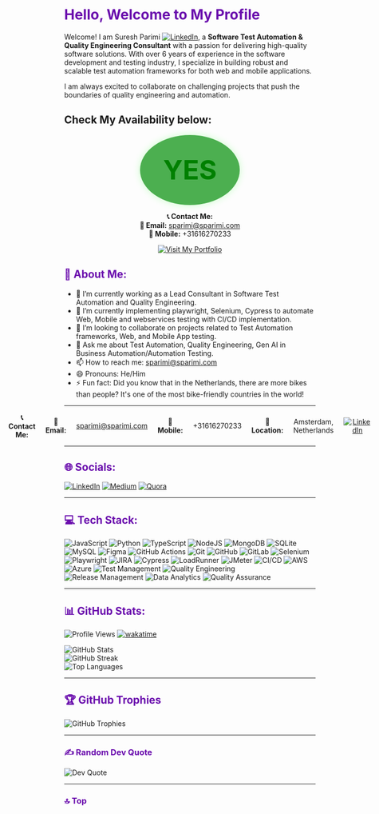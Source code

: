 # <span style="color: #6a0dad;"><strong>**Hello, Welcome to My Profile**</strong></span>  
Welcome! I am Suresh Parimi [![LinkedIn](https://img.shields.io/badge/LinkedIn-%230077B5.svg?logo=LinkedIn&logoColor=white)](https://linkedin.com/in/sparimi), a **Software Test Automation & Quality Engineering Consultant** with a passion for delivering high-quality software solutions. With over 6 years of experience in the software development and testing industry, I specialize in building robust and scalable test automation frameworks for both web and mobile applications.

I am always excited to collaborate on challenging projects that push the boundaries of quality engineering and automation.

## Check My Availability below:

<p align="center">
  <a href="mailto:sparimi@sparimi.com">
    <span style="padding: 30px 60px; background-color: #4CAF50; color: green; font-weight: bold; border-radius: 50%; width: 80px; height: 80px; font-size: 36px; display: inline-flex; justify-content: center; align-items: center; text-align: center; cursor: pointer; box-shadow: 0 0 15px rgba(0, 255, 0, 0.2); transition: background-color 0.3s;">
      <span style="font-size: 1.5em;">YES</span>
    </span>
  </a>
</p>

<p align="center">
  <strong>📞 Contact Me:</strong>
  <br>
  <strong>📧 Email:</strong> <a href="mailto:sparimi@sparimi.com">sparimi@sparimi.com</a>
  <br>
  <strong>📱 Mobile:</strong> +31616270233
</p>

<p align="center">
  <a href="https://sureshparimi.netlify.app">
    <img src="https://img.shields.io/badge/Visit%20My%20Portfolio-%230A3C52.svg?logo=netlify&logoColor=white&style=for-the-badge" alt="Visit My Portfolio">
  </a>
</p>


## <span style="color: #6a0dad;"><strong>💫 About Me:</strong></span>
- 🔭 I’m currently working as a Lead Consultant in Software Test Automation and Quality Engineering.  
- 🌱 I’m currently implementing playwright, Selenium, Cypress to automate Web, Mobile and webservices testing with CI/CD implementation. 
- 👯 I’m looking to collaborate on projects related to Test Automation frameworks, Web, and Mobile App testing.  
- 💬 Ask me about Test Automation, Quality Engineering, Gen AI in Business Automation/Automation Testing.  
- 📫 How to reach me: sparimi@sparimi.com  
- 😄 Pronouns: He/Him  
- ⚡ Fun fact: Did you know that in the Netherlands, there are more bikes than people? It's one of the most bike-friendly countries in the world!

---

<p align="center" style="display: flex; justify-content: center; align-items: center; gap: 20px;">
  <strong>📞 Contact Me:</strong>
  <strong>📧 Email:</strong> <a href="mailto:sparimi@sparimi.com">sparimi@sparimi.com</a>
  <strong>📱 Mobile:</strong> +31616270233
  <strong>📍 Location:</strong> Amsterdam, Netherlands
  <a href="https://linkedin.com/in/sparimi">
    <img src="https://img.shields.io/badge/LinkedIn-%230077B5.svg?logo=LinkedIn&logoColor=white" alt="LinkedIn"/>
  </a>
</p>

---

## <span style="color: #6a0dad;"><strong>🌐 Socials:</strong></span>
[![LinkedIn](https://img.shields.io/badge/LinkedIn-%230077B5.svg?logo=LinkedIn&logoColor=white)](https://linkedin.com/in/sparimi) [![Medium](https://img.shields.io/badge/Medium-%23000000.svg?logo=Medium&logoColor=white)](https://medium.com/@2ndelement) [![Quora](https://img.shields.io/badge/Quora-%23B92B27.svg?logo=Quora&logoColor=white)](https://www.quora.com/profile/Suresh-Parimi-%E0%B0%B8%E0%B1%81%E0%B0%B0%E0%B1%87%E0%B0%B7%E0%B1%8D-%E0%B0%AA%E0%B0%B0%E0%B0%BF%E0%B0%AE%E0%B0%BF-I-am-HINDU)

---

## <span style="color: #6a0dad;"><strong>💻 Tech Stack:</strong></span>
<div>
  <img src="https://img.shields.io/badge/javascript-%23323330.svg?style=for-the-badge&logo=javascript&logoColor=%23F7DF1E" alt="JavaScript"/>
  <img src="https://img.shields.io/badge/python-3670A0?style=for-the-badge&logo=python&logoColor=ffdd54" alt="Python"/>
  <img src="https://img.shields.io/badge/typescript-%23007ACC.svg?style=for-the-badge&logo=typescript&logoColor=white" alt="TypeScript"/>
  <img src="https://img.shields.io/badge/node.js-6DA55F?style=for-the-badge&logo=node.js&logoColor=white" alt="NodeJS"/>
  <img src="https://img.shields.io/badge/MongoDB-%234ea94b.svg?style=for-the-badge&logo=mongodb&logoColor=white" alt="MongoDB"/>
  <img src="https://img.shields.io/badge/sqlite-%2307405e.svg?style=for-the-badge&logo=sqlite&logoColor=white" alt="SQLite"/>
  <img src="https://img.shields.io/badge/mysql-4479A1.svg?style=for-the-badge&logo=mysql&logoColor=white" alt="MySQL"/>
  <img src="https://img.shields.io/badge/figma-%23F24E1E.svg?style=for-the-badge&logo=figma&logoColor=white" alt="Figma"/>
  <img src="https://img.shields.io/badge/github%20actions-%232671E5.svg?style=for-the-badge&logo=githubactions&logoColor=white" alt="GitHub Actions"/>
  <img src="https://img.shields.io/badge/git-%23F05033.svg?style=for-the-badge&logo=git&logoColor=white" alt="Git"/>
  <img src="https://img.shields.io/badge/github-%23121011.svg?style=for-the-badge&logo=github&logoColor=white" alt="GitHub"/>
  <img src="https://img.shields.io/badge/gitlab-%23181717.svg?style=for-the-badge&logo=gitlab&logoColor=white" alt="GitLab"/>
  <img src="https://img.shields.io/badge/Selenium-%234A9C5A.svg?style=for-the-badge&logo=selenium&logoColor=white" alt="Selenium"/>
  <img src="https://img.shields.io/badge/Playwright-%2333498A.svg?style=for-the-badge&logo=playwright&logoColor=white" alt="Playwright"/>
  <img src="https://img.shields.io/badge/JIRA-%230A0B0D.svg?style=for-the-badge&logo=jira&logoColor=white" alt="JIRA"/>
  <img src="https://img.shields.io/badge/Cypress-%2300B0D8.svg?style=for-the-badge&logo=cypress&logoColor=white" alt="Cypress"/>
  <img src="https://img.shields.io/badge/LoadRunner-%23D2D2D2.svg?style=for-the-badge&logo=hp&logoColor=white" alt="LoadRunner"/>
  <img src="https://img.shields.io/badge/JMeter-%23000000.svg?style=for-the-badge&logo=apache&logoColor=white" alt="JMeter"/>
  <img src="https://img.shields.io/badge/CI%2FCD-%232673E8.svg?style=for-the-badge&logo=gitlab&logoColor=white" alt="CI/CD"/>
  <img src="https://img.shields.io/badge/AWS-%23232F3E.svg?style=for-the-badge&logo=amazonaws&logoColor=white" alt="AWS"/>
  <img src="https://img.shields.io/badge/Azure-%230F7ACF.svg?style=for-the-badge&logo=microsoft-azure&logoColor=white" alt="Azure"/>
  <img src="https://img.shields.io/badge/Test%20Management-%23F6A3B0.svg?style=for-the-badge" alt="Test Management"/>
  <img src="https://img.shields.io/badge/Quality%20Engineering-%239A2C2C.svg?style=for-the-badge" alt="Quality Engineering"/>
  <img src="https://img.shields.io/badge/Release%20Management-%230A8C6C.svg?style=for-the-badge" alt="Release Management"/>
  <img src="https://img.shields.io/badge/Data%20Analytics-%236446F7.svg?style=for-the-badge" alt="Data Analytics"/>
  <img src="https://img.shields.io/badge/Quality%20Assurance-%23F1C40F.svg?style=for-the-badge&logo=check-circle&logoColor=white" alt="Quality Assurance"/>
</div>

---

## <span style="color: #6a0dad;"><strong>📊 GitHub Stats:</strong></span>
![Profile Views](https://komarev.com/ghpvc/?username=sureshparimi&color=dc143c)
[![wakatime](https://wakatime.com/badge/user/072e7dc4-793a-4d70-86fe-15b01af3a38b.svg)](https://wakatime.com/@072e7dc4-793a-4d70-86fe-15b01af3a38b)

![GitHub Stats](https://github-readme-stats.vercel.app/api?username=sureshparimi&theme=dark&hide_border=false&include_all_commits=true&count_private=true)<br/>
![GitHub Streak](https://github-readme-streak-stats.herokuapp.com/?user=sureshparimi&theme=dark&hide_border=false)<br/>
![Top Languages](https://github-readme-stats.vercel.app/api/top-langs/?username=sureshparimi&theme=dark&hide_border=false&include_all_commits=true&count_private=true&layout=compact)

---

## <span style="color: #6a0dad;"><strong>🏆 GitHub Trophies</strong></span>
![GitHub Trophies](https://github-profile-trophy.vercel.app/?username=sureshparimi&theme=radical&no-frame=false&no-bg=true&margin-w=4)

---

### <span style="color: #6a0dad;"><strong>✍️ Random Dev Quote</strong></span>
![Dev Quote](https://quotes-github-readme.vercel.app/api?type=horizontal&theme=radical)

---

### <span style="color: #6a0dad;"><strong>🔝 Top
